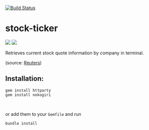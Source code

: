 [![Build Status](https://travis-ci.org/dankreiger/stock-ticker.svg?branch=master)](https://travis-ci.org/dankreiger/stock-ticker)


stock-ticker
============

<a href="https://www.ruby-lang.org/"> <img  src="https://chocolatey.org/content/packageimages/ruby.devkit.4.5.2.20120101.png" /></a>
<a href="http://www.nokogiri.org/"> <img  src="http://railscasts.com/static/episodes/stills/190-screen-scraping-with-nokogiri.png"/> </a>

<p>Retrieves current stock quote information by company in terminal.<p>
(source: <a href="http://www.reuters.com">Reuters</a>)

<h2>Installation:</h2>
<pre>
<code>gem install httparty</code>
<code>gem install nokogiri</code>
</pre>
<br>
<p> or add them to your <code>Gemfile</code> and run
<pre><code>bundle install</code></pre>
